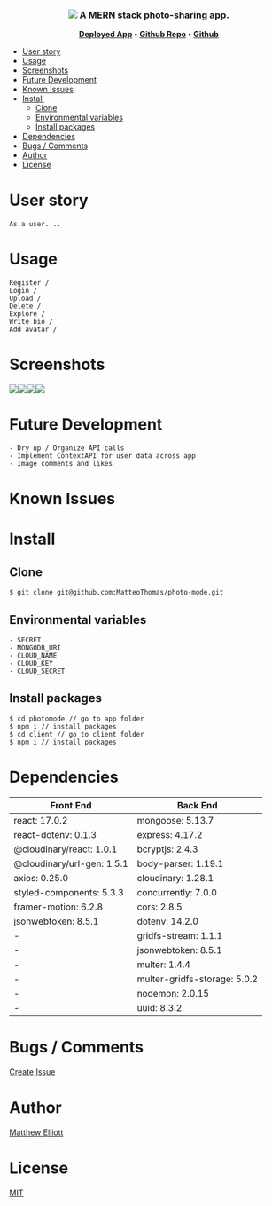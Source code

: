 <h3 align="center">
 <img src="./img/photomode_hero.svg">
	A MERN stack photo-sharing app.
</h3>

<p align="center">
	<strong>
		<a href="https://photo-mode.herokuapp.com/">Deployed App</a>
		•
		<a href="https://github.com/MatteoThomas/photo-mode">Github Repo</a>
		•
		<a href="https://github.com/MatteoThomas">Github</a>
	</strong>
</p>

- [User story](#user-story)
- [Usage](#usage)
- [Screenshots](#screenshots)
- [Future Development](#future-development)
- [Known Issues](#known-issues)
- [Install](#install)
	- [Clone](#clone)
	- [Environmental variables](#environmental-variables)
	- [Install packages](#install-packages)
- [Dependencies](#dependencies)
- [Bugs / Comments](#bugs--comments)
- [Author](#author)
- [License](#license)
  
# User story
	As a user....
# Usage
	Register /
	Login /
	Upload /
	Delete /
	Explore /
	Write bio /
	Add avatar /
# Screenshots
<p align="left" >
 <img src="./img/Dashboard.png"><img src="./img/Explore2.png"><img src="./img/Image_Modal.png"><img src="./img/Account2.png">
</p>

# Future Development
	- Dry up / Organize API calls
	- Implement ContextAPI for user data across app
	- Image comments and likes
  
# Known Issues
# Install
## Clone
```terminal
$ git clone git@github.com:MatteoThomas/photo-mode.git
```

## Environmental variables
	- SECRET
	- MONGODB_URI
	- CLOUD_NAME
	- CLOUD_KEY
	- CLOUD_SECRET

## Install packages
```terminal
$ cd photomode // go to app folder
$ npm i // install packages
$ cd client // go to client folder
$ npm i // install packages
```

# Dependencies
| Front End  | Back End |
| ------------- | ------------- |
| react: 17.0.2 | mongoose: 5.13.7  |
| react-dotenv: 0.1.3  | express: 4.17.2  |
| @cloudinary/react: 1.0.1  | bcryptjs: 2.4.3  |
| @cloudinary/url-gen: 1.5.1  | body-parser: 1.19.1  |
| axios: 0.25.0  | cloudinary: 1.28.1  |
| styled-components: 5.3.3  | concurrently: 7.0.0  |
| framer-motion: 6.2.8  | cors: 2.8.5  |
| jsonwebtoken: 8.5.1  | dotenv: 14.2.0  |
| - | gridfs-stream: 1.1.1  |
| - | jsonwebtoken: 8.5.1  |
| - | multer: 1.4.4  |
| - | multer-gridfs-storage: 5.0.2  |
| - |nodemon: 2.0.15 |
| - | uuid: 8.3.2  |

# Bugs / Comments

[Create Issue](https://github.com/MatteoThomas/photo-mode/issues) 

# Author
[Matthew Elliott](https://melliott.co/)

# License
[MIT](https://github.com/amazingandyyy/mern/blob/master/LICENSE)